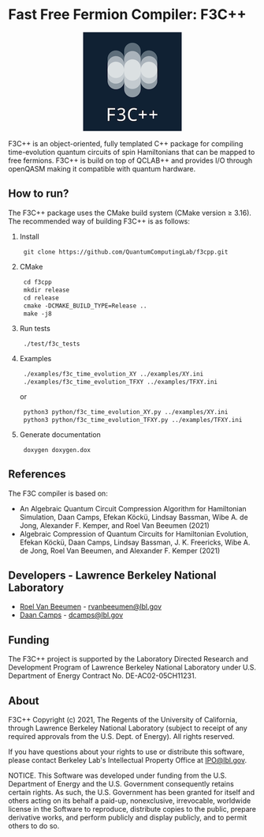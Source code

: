 # Fast Free Fermion Compiler: F3C++

<p align="center"><img src="doc/doxygen/images/logo200x200.png?raw=true" /></p>

F3C++ is an object-oriented, fully templated C++ package for compiling
time-evolution quantum circuits of spin Hamiltonians that can be mapped to free
fermions. F3C++ is build on top of QCLAB++ and provides I/O through openQASM
making it compatible with quantum hardware.


## How to run?

The F3C++ package uses the CMake build system (CMake version ≥ 3.16).
The recommended way of building F3C++ is as follows:

1. Install

        git clone https://github.com/QuantumComputingLab/f3cpp.git

2. CMake

        cd f3cpp
        mkdir release
        cd release
        cmake -DCMAKE_BUILD_TYPE=Release ..
        make -j8

3. Run tests

        ./test/f3c_tests

4. Examples

        ./examples/f3c_time_evolution_XY ../examples/XY.ini
        ./examples/f3c_time_evolution_TFXY ../examples/TFXY.ini
   or

        python3 python/f3c_time_evolution_XY.py ../examples/XY.ini
        python3 python/f3c_time_evolution_TFXY.py ../examples/TFXY.ini

5. Generate documentation

        doxygen doxygen.dox


## References
The F3C compiler is based on:
- An Algebraic Quantum Circuit Compression Algorithm for Hamiltonian Simulation,
  Daan Camps, Efekan K&ouml;ck&uuml;, Lindsay Bassman, Wibe A. de Jong,
  Alexander F. Kemper, and Roel Van Beeumen (2021)
- Algebraic Compression of Quantum Circuits for Hamiltonian Evolution,
  Efekan K&ouml;ck&uuml;, Daan Camps, Lindsay Bassman, J. K. Freericks,
  Wibe A. de Jong, Roel Van Beeumen, and Alexander F. Kemper (2021)


## Developers - Lawrence Berkeley National Laboratory
- [Roel Van Beeumen](http://www.roelvanbeeumen.be/) - rvanbeeumen@lbl.gov
- [Daan Camps](http://campsd.github.io/) - dcamps@lbl.gov


## Funding
The F3C++ project is supported by the Laboratory Directed Research and
Development Program of Lawrence Berkeley National Laboratory under U.S.
Department of Energy Contract No. DE-AC02-05CH11231.


## About
F3C++ Copyright (c) 2021, The Regents of the University of California,
through Lawrence Berkeley National Laboratory (subject to receipt of
any required approvals from the U.S. Dept. of Energy). All rights reserved.

If you have questions about your rights to use or distribute this software,
please contact Berkeley Lab's Intellectual Property Office at
IPO@lbl.gov.

NOTICE.  This Software was developed under funding from the U.S. Department
of Energy and the U.S. Government consequently retains certain rights. As
such, the U.S. Government has been granted for itself and others acting on
its behalf a paid-up, nonexclusive, irrevocable, worldwide license in the
Software to reproduce, distribute copies to the public, prepare derivative
works, and perform publicly and display publicly, and to permit others to do so.
